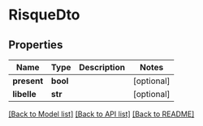 # RisqueDto

## Properties
Name | Type | Description | Notes
------------ | ------------- | ------------- | -------------
**present** | **bool** |  | [optional] 
**libelle** | **str** |  | [optional] 

[[Back to Model list]](../README.md#documentation-for-models) [[Back to API list]](../README.md#documentation-for-api-endpoints) [[Back to README]](../README.md)

